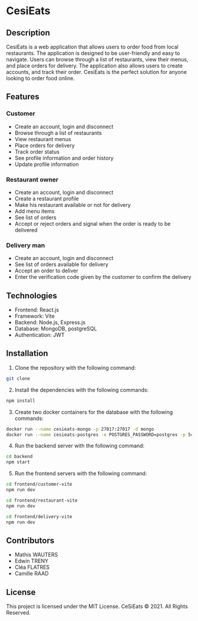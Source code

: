 # CesiEats
## Description

CesiEats is a web application that allows users to order food from local restaurants. The application is designed to be user-friendly and easy to navigate. Users can browse through a list of restaurants, view their menus, and place orders for delivery. The application also allows users to create accounts, and track their order. 
CesiEats is the perfect solution for anyone looking to order food online.

## Features
### Customer

- Create an account, login and disconnect
- Browse through a list of restaurants
- View restaurant menus
- Place orders for delivery
- Track order status
- See profile information and order history
- Update profile information

### Restaurant owner

- Create an account, login and disconnect
- Create a restaurant profile
- Make his restaurant available or not for delivery
- Add menu items
- See list of orders
- Accept or reject orders and signal when the order is ready to be delivered

### Delivery man

- Create an account, login and disconnect
- See list of orders available for delivery
- Accept an order to deliver
- Enter the verification code given by the customer to confirm the delivery

## Technologies

- Frontend: React.js
- Framework: Vite
- Backend: Node.js, Express.js
- Database: MongoDB, postgreSQL
- Authentication: JWT

## Installation

1. Clone the repository with the following command:
```bash
git clone
```
2. Install the dependencies with the following commands:
```bash
npm install
```

3. Create two docker containers for the database with the following commands:
```bash
docker run --name cesieats-mongo -p 27017:27017 -d mongo
docker run --name cesieats-postgres -e POSTGRES_PASSWORD=postgres -p 5432:5432 -d postgres
```
4. Run the backend server with the following command:
```bash
cd backend
npm start
```
5. Run the frontend servers with the following command:
```bash
cd frontend/customer-vite
npm run dev
```
```bash
cd frontend/restaurant-vite
npm run dev
```
```bash
cd frontend/delivery-vite
npm run dev
```

## Contributors

- Mathis WAUTERS
- Edwin TRENY
- Cléa FLATRES
- Camille RAAD

## License

This project is licensed under the MIT License. CeSiEats © 2021. All Rights Reserved.